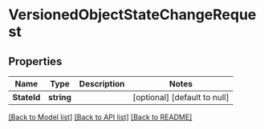 # VersionedObjectStateChangeRequest

## Properties
Name | Type | Description | Notes
------------ | ------------- | ------------- | -------------
**StateId** | **string** |  | [optional] [default to null]

[[Back to Model list]](../README.md#documentation-for-models) [[Back to API list]](../README.md#documentation-for-api-endpoints) [[Back to README]](../README.md)

